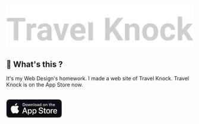 ![Travel Knock](Travel-Knock-Logo-gray.png)

## 🍈 What's this ?

It's my Web Design's homework.
I made a web site of Travel Knock.
Travel Knock is on the App Store now.
<br>
<br>

[<img src="TravelKnock/static/img/home/download-on-the-app-store.png" width=150>](https://apps.apple.com/jp/app/travel-knock/id6474373726)

